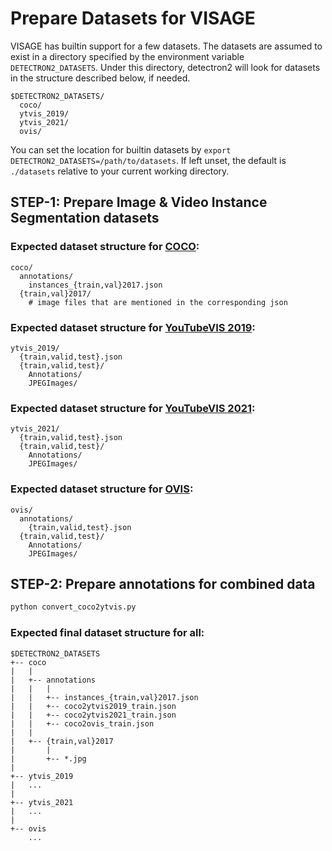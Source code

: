 # Prepare Datasets for VISAGE

VISAGE has builtin support for a few datasets.
The datasets are assumed to exist in a directory specified by the environment variable
`DETECTRON2_DATASETS`.
Under this directory, detectron2 will look for datasets in the structure described below, if needed.
```
$DETECTRON2_DATASETS/
  coco/
  ytvis_2019/
  ytvis_2021/
  ovis/
```

You can set the location for builtin datasets by `export DETECTRON2_DATASETS=/path/to/datasets`.
If left unset, the default is `./datasets` relative to your current working directory.

<!-- The [model zoo](https://github.com/facebookresearch/MaskFormer/blob/master/MODEL_ZOO.md)
contains configs and models that use these builtin datasets. -->

## STEP-1: Prepare Image & Video Instance Segmentation datasets
### Expected dataset structure for [COCO](https://cocodataset.org/#download):

```
coco/
  annotations/
    instances_{train,val}2017.json
  {train,val}2017/
    # image files that are mentioned in the corresponding json
```

### Expected dataset structure for [YouTubeVIS 2019](https://competitions.codalab.org/competitions/20128):

```
ytvis_2019/
  {train,valid,test}.json
  {train,valid,test}/
    Annotations/
    JPEGImages/
```

### Expected dataset structure for [YouTubeVIS 2021](https://competitions.codalab.org/competitions/28988):

```
ytvis_2021/
  {train,valid,test}.json
  {train,valid,test}/
    Annotations/
    JPEGImages/
```

### Expected dataset structure for [OVIS](https://competitions.codalab.org/competitions/32377):

```
ovis/
  annotations/
    {train,valid,test}.json
  {train,valid,test}/
    Annotations/
    JPEGImages/
```

## STEP-2: Prepare annotations for combined data
```bash
python convert_coco2ytvis.py
```
### Expected final dataset structure for all:
```
$DETECTRON2_DATASETS
+-- coco
|   |
|   +-- annotations
|   |   |
|   |   +-- instances_{train,val}2017.json
|   |   +-- coco2ytvis2019_train.json
|   |   +-- coco2ytvis2021_train.json
|   |   +-- coco2ovis_train.json
|   |
|   +-- {train,val}2017
|       |
|       +-- *.jpg
|
+-- ytvis_2019
|   ...
|
+-- ytvis_2021
|   ...
|
+-- ovis
    ...
```
